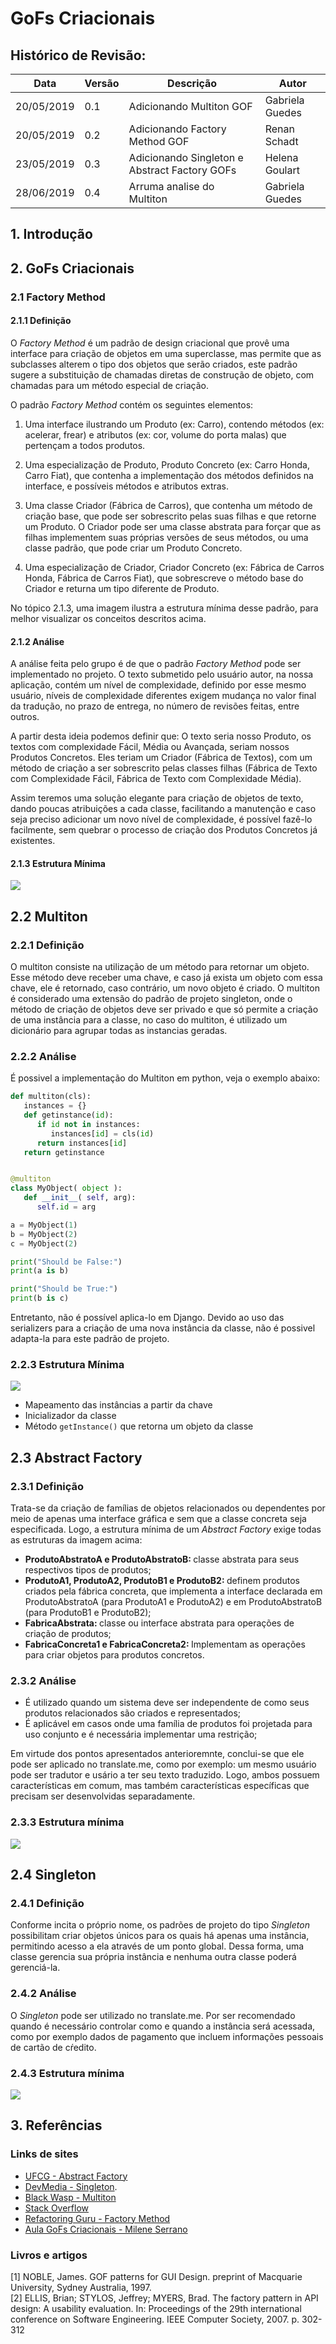 # GoFs Criacionais

## Histórico de Revisão:

| Data | Versão | Descrição | Autor |
|---|---|---|---|
| 20/05/2019 | 0.1 | Adicionando Multiton GOF | Gabriela Guedes |
| 20/05/2019 | 0.2 | Adicionando Factory Method GOF | Renan Schadt |
| 23/05/2019 | 0.3 | Adicionando Singleton e Abstract Factory GOFs | Helena Goulart |
| 28/06/2019 | 0.4 | Arruma analise do Multiton | Gabriela Guedes |

## 1. Introdução

## 2. GoFs Criacionais

### 2.1 Factory Method

#### 2.1.1 Definição
O _Factory Method_ é um padrão de design criacional que provê uma interface para criação de objetos em uma superclasse, mas permite que as subclasses alterem o tipo dos objetos que serão criados, este padrão sugere a substituição de chamadas diretas de construção de objeto, com chamadas para um método especial de criação.

O padrão _Factory Method_ contém os seguintes elementos:

1. Uma interface ilustrando um Produto (ex: Carro), contendo métodos (ex: acelerar, frear) e atributos (ex: cor, volume do porta malas) que pertençam a todos produtos.

2. Uma especialização de Produto, Produto Concreto (ex: Carro Honda, Carro Fiat), que contenha a implementação dos métodos definidos na interface, e possíveis métodos e atributos extras.

3. Uma classe Criador (Fábrica de Carros), que contenha um método de criação base, que pode ser sobrescrito pelas suas filhas e que retorne um Produto. O Criador pode ser uma classe abstrata para forçar que as filhas implementem suas próprias versões de seus métodos, ou uma classe padrão, que pode criar um Produto Concreto.

4. Uma especialização de Criador, Criador Concreto (ex: Fábrica de Carros Honda, Fábrica de Carros Fiat), que sobrescreve o método base do Criador e returna um tipo diferente de Produto.

No tópico 2.1.3, uma imagem ilustra a estrutura mínima desse padrão, para melhor visualizar os conceitos descritos acima.

#### 2.1.2 Análise
A análise feita pelo grupo é de que o padrão _Factory Method_ pode ser implementado no projeto. O texto submetido pelo usuário autor, na nossa aplicação, contém um nível de complexidade, definido por esse mesmo usuário, níveis de complexidade diferentes exigem mudança no valor final da tradução, no prazo de entrega, no número de revisões feitas, entre outros.

A partir desta ideia podemos definir que: O texto seria nosso Produto, os textos com complexidade Fácil, Média ou Avançada, seriam nossos Produtos Concretos. Eles teriam um Criador (Fábrica de Textos), com um método de criação a ser sobrescrito pelas classes filhas (Fábrica de Texto com Complexidade Fácil, Fábrica de Texto com Complexidade Média).

Assim teremos uma solução elegante para criação de objetos de texto, dando poucas atribuições a cada classe, facilitando a manutenção e caso seja preciso adicionar um novo nível de complexidade, é possível fazê-lo facilmente, sem quebrar o processo de criação dos Produtos Concretos já existentes.

#### 2.1.3 Estrutura Mínima
![](../../../assets/desenho/padroes/factory_method.png)

## 2.2 Multiton

### 2.2.1 Definição
O multiton consiste na utilização de um método para retornar um objeto. Esse método deve receber uma chave, e caso já exista um objeto com essa chave, ele é retornado, caso contrário, um novo objeto é criado. O multiton é considerado uma extensão do padrão de projeto singleton, onde o método de criação de objetos deve ser privado e que só permite a criação de uma instância para a classe, no caso do multiton, é utilizado um dicionário para agrupar todas as instancias geradas.

### 2.2.2 Análise
É possivel a implementação do Multiton em python, veja o exemplo abaixo:

``` py
def multiton(cls):
   instances = {}
   def getinstance(id):
      if id not in instances:
         instances[id] = cls(id)
      return instances[id]
   return getinstance


@multiton
class MyObject( object ):
   def __init__( self, arg):
      self.id = arg

a = MyObject(1)
b = MyObject(2)
c = MyObject(2)

print("Should be False:")
print(a is b)

print("Should be True:")
print(b is c)
```

Entretanto, não é possível aplica-lo em Django. Devido ao uso das serializers para a criação de uma nova instância da classe, não é possivel adapta-la para este padrão de projeto.

### 2.2.3 Estrutura Mínima

![](../../../assets/desenho/padroes/multiton.png)

* Mapeamento das instâncias a partir da chave
* Inicializador da classe
* Método `getInstance()` que retorna um objeto da classe

## 2.3 Abstract Factory  

### 2.3.1 Definição

Trata-se da criação de famílias de objetos relacionados ou dependentes por meio de apenas uma interface gráfica e sem que a classe concreta seja especificada. Logo, a estrutura mínima de um _Abstract Factory_ exige todas as estruturas da imagem acima: <br>
- <b> ProdutoAbstratoA e ProdutoAbstratoB: </b> classe abstrata para seus respectivos tipos de produtos;
- <b> ProdutoA1, ProdutoA2, ProdutoB1 e ProdutoB2: </b> definem produtos criados pela fábrica concreta, que implementa a interface declarada em ProdutoAbstratoA (para ProdutoA1 e ProdutoA2) e em ProdutoAbstratoB (para ProdutoB1 e ProdutoB2);
- <b> FabricaAbstrata: </b> classe ou interface abstrata para operações de criação de produtos;
- <b> FabricaConcreta1 e FabricaConcreta2: </b> Implementam as operações para criar objetos para produtos concretos.

### 2.3.2 Análise

- É utilizado quando um sistema deve ser independente de como seus produtos relacionados são criados e representados;
- É aplicável em casos onde uma família de produtos foi projetada para uso conjunto e é necessária implementar uma restrição;

Em virtude dos pontos apresentados anterioremnte, conclui-se que ele pode ser aplicado no translate.me, como por exemplo: um mesmo usuário pode ser tradutor e usário a ter seu texto traduzido. Logo, ambos possuem características em comum, mas também características específicas que precisam ser desenvolvidas separadamente.

### 2.3.3 Estrutura mínima

![](../../../assets/desenho/padroes/abstract_factory.png)


## 2.4 Singleton

### 2.4.1 Definição

Conforme incita o próprio nome, os padrões de projeto do tipo _Singleton_ possibilitam criar objetos únicos para os quais há apenas uma instância, permitindo acesso a ela através de um ponto global. Dessa forma, uma classe gerencia sua própria instância e nenhuma outra classe poderá gerenciá-la.

### 2.4.2 Análise

O _Singleton_ pode ser utilizado no translate.me. Por ser recomendado quando é necessário controlar como e quando a instância será acessada, como por exemplo dados de pagamento que incluem informações pessoais de cartão de cŕedito.

### 2.4.3 Estrutura mínima

![](../../../assets/desenho/padroes/Singleton.png)

## 3. Referências

### Links de sites

* [UFCG - Abstract Factory](http://www.dsc.ufcg.edu.br/~jacques/cursos/map/html/pat/abstractfactory.htm)  <br>
* [DevMedia - Singleton](https://www.devmedia.com.br/padrao-de-projeto-singleton-em-java/26392). <br>
* [Black Wasp - Multiton](http://www.blackwasp.co.uk/Multiton.aspx)
* [Stack Overflow](https://stackoverflow.com/questions/669932/how-to-create-a-class-that-doesnt-re-create-an-object-with-identical-input-para)
* [Refactoring Guru - Factory Method](https://refactoring.guru/design-patterns/factory-method)
* [Aula GoFs Criacionais - Milene Serrano](https://aprender.ead.unb.br/mod/resource/view.php?id=46112)

### Livros e artigos

[1] NOBLE, James. GOF patterns for GUI Design. preprint of Macquarie University, Sydney Australia, 1997. <br>
[2] ELLIS, Brian; STYLOS, Jeffrey; MYERS, Brad. The factory pattern in API design: A usability evaluation. In: Proceedings of the 29th international conference on Software Engineering. IEEE Computer Society, 2007. p. 302-312
